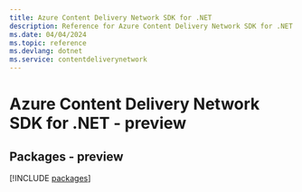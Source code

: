 ```yaml
---
title: Azure Content Delivery Network SDK for .NET
description: Reference for Azure Content Delivery Network SDK for .NET
ms.date: 04/04/2024
ms.topic: reference
ms.devlang: dotnet
ms.service: contentdeliverynetwork
---
```

# Azure Content Delivery Network SDK for .NET - preview
## Packages - preview
[!INCLUDE [packages](content-delivery-network-index.md)]
